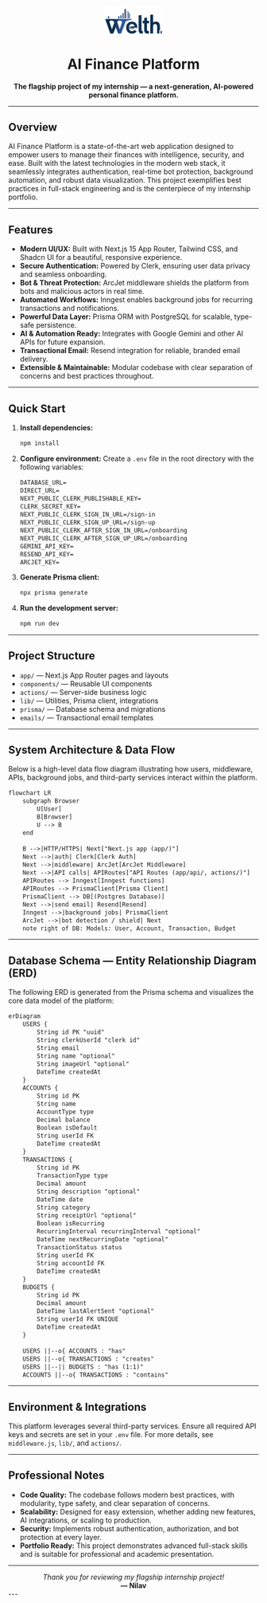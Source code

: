 <div align="center">
	<img src="public/logo.png" alt="AI Finance Platform Logo" width="120" />
	<h1>AI Finance Platform</h1>
	<p><strong>The flagship project of my internship &mdash; a next-generation, AI-powered personal finance platform.</strong></p>
</div>

---

## Overview

AI Finance Platform is a state-of-the-art web application designed to empower users to manage their finances with intelligence, security, and ease. Built with the latest technologies in the modern web stack, it seamlessly integrates authentication, real-time bot protection, background automation, and robust data visualization. This project exemplifies best practices in full-stack engineering and is the centerpiece of my internship portfolio.

---

## Features

- **Modern UI/UX:** Built with Next.js 15 App Router, Tailwind CSS, and Shadcn UI for a beautiful, responsive experience.
- **Secure Authentication:** Powered by Clerk, ensuring user data privacy and seamless onboarding.
- **Bot & Threat Protection:** ArcJet middleware shields the platform from bots and malicious actors in real time.
- **Automated Workflows:** Inngest enables background jobs for recurring transactions and notifications.
- **Powerful Data Layer:** Prisma ORM with PostgreSQL for scalable, type-safe persistence.
- **AI & Automation Ready:** Integrates with Google Gemini and other AI APIs for future expansion.
- **Transactional Email:** Resend integration for reliable, branded email delivery.
- **Extensible & Maintainable:** Modular codebase with clear separation of concerns and best practices throughout.

---

## Quick Start

1. **Install dependencies:**
   ```bash
   npm install
   ```
2. **Configure environment:**
   Create a `.env` file in the root directory with the following variables:
   ```
   DATABASE_URL=
   DIRECT_URL=
   NEXT_PUBLIC_CLERK_PUBLISHABLE_KEY=
   CLERK_SECRET_KEY=
   NEXT_PUBLIC_CLERK_SIGN_IN_URL=/sign-in
   NEXT_PUBLIC_CLERK_SIGN_UP_URL=/sign-up
   NEXT_PUBLIC_CLERK_AFTER_SIGN_IN_URL=/onboarding
   NEXT_PUBLIC_CLERK_AFTER_SIGN_UP_URL=/onboarding
   GEMINI_API_KEY=
   RESEND_API_KEY=
   ARCJET_KEY=
   ```
3. **Generate Prisma client:**
   ```bash
   npx prisma generate
   ```
4. **Run the development server:**
   ```bash
   npm run dev
   ```

---

## Project Structure

- `app/` &mdash; Next.js App Router pages and layouts
- `components/` &mdash; Reusable UI components
- `actions/` &mdash; Server-side business logic
- `lib/` &mdash; Utilities, Prisma client, integrations
- `prisma/` &mdash; Database schema and migrations
- `emails/` &mdash; Transactional email templates

---

## System Architecture & Data Flow

Below is a high-level data flow diagram illustrating how users, middleware, APIs, background jobs, and third-party services interact within the platform.

```mermaid
flowchart LR
	subgraph Browser
		U[User]
		B[Browser]
		U --> B
	end

	B -->|HTTP/HTTPS| Next["Next.js app (app/)"]
	Next -->|auth| Clerk[Clerk Auth]
	Next -->|middleware| ArcJet[ArcJet Middleware]
	Next -->|API calls| APIRoutes["API Routes (app/api/, actions/)"]
	APIRoutes --> Inngest[Inngest functions]
	APIRoutes --> PrismaClient[Prisma Client]
	PrismaClient --> DB[(Postgres Database)]
	Next -->|send email| Resend[Resend]
	Inngest -->|background jobs| PrismaClient
	ArcJet -->|bot detection / shield| Next
	note right of DB: Models: User, Account, Transaction, Budget
```

---

## Database Schema — Entity Relationship Diagram (ERD)

The following ERD is generated from the Prisma schema and visualizes the core data model of the platform:

```mermaid
erDiagram
	USERS {
		String id PK "uuid"
		String clerkUserId "clerk id"
		String email
		String name "optional"
		String imageUrl "optional"
		DateTime createdAt
	}
	ACCOUNTS {
		String id PK
		String name
		AccountType type
		Decimal balance
		Boolean isDefault
		String userId FK
		DateTime createdAt
	}
	TRANSACTIONS {
		String id PK
		TransactionType type
		Decimal amount
		String description "optional"
		DateTime date
		String category
		String receiptUrl "optional"
		Boolean isRecurring
		RecurringInterval recurringInterval "optional"
		DateTime nextRecurringDate "optional"
		TransactionStatus status
		String userId FK
		String accountId FK
		DateTime createdAt
	}
	BUDGETS {
		String id PK
		Decimal amount
		DateTime lastAlertSent "optional"
		String userId FK UNIQUE
		DateTime createdAt
	}

	USERS ||--o{ ACCOUNTS : "has"
	USERS ||--o{ TRANSACTIONS : "creates"
	USERS ||--|| BUDGETS : "has (1:1)"
	ACCOUNTS ||--o{ TRANSACTIONS : "contains"
```

---

## Environment & Integrations

This platform leverages several third-party services. Ensure all required API keys and secrets are set in your `.env` file. For more details, see `middleware.js`, `lib/`, and `actions/`.

---

## Professional Notes

- **Code Quality:** The codebase follows modern best practices, with modularity, type safety, and clear separation of concerns.
- **Scalability:** Designed for easy extension, whether adding new features, AI integrations, or scaling to production.
- **Security:** Implements robust authentication, authorization, and bot protection at every layer.
- **Portfolio Ready:** This project demonstrates advanced full-stack skills and is suitable for professional and academic presentation.

---

<div align="center">
	<em>Thank you for reviewing my flagship internship project!</em><br/>
	<strong>— Nilav</strong>
</div>
---
